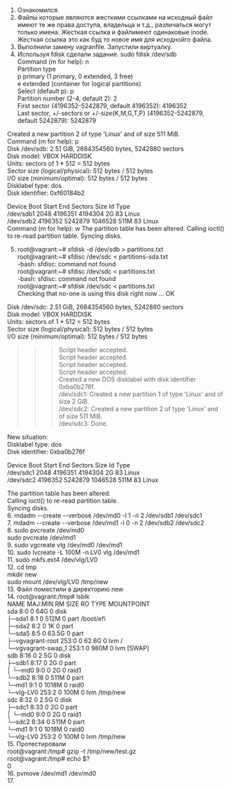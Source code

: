 1. Ознакомился.  
2. Файлы которые являются жесткими ссылками на исходный файл имеют те же права доступа, владельца и т.д., различаться могут только имена. Жесткая ссылка и файлимеют одинаковые inode. Жесткая ссылка это как буд то новое имя для исходнойго файла.  
3. Выполнили замену vagranfile. Запустили виртуалку.  
4. Используя fdisk сделали задание. sudo fdisk /dev/sdb  
Command (m for help): n  
Partition type  
p   primary (1 primary, 0 extended, 3 free)  
e   extended (container for logical partitions)  
Select (default p): p  
Partition number (2-4, default 2): 2  
First sector (4196352-5242879, default 4196352): 4196352  
Last sector, +/-sectors or +/-size{K,M,G,T,P} (4196352-5242879, default 5242879): 5242879  

Created a new partition 2 of type 'Linux' and of size 511 MiB.  
Command (m for help): p  
Disk /dev/sdb: 2.51 GiB, 2684354560 bytes, 5242880 sectors  
Disk model: VBOX HARDDISK  
Units: sectors of 1 * 512 = 512 bytes  
Sector size (logical/physical): 512 bytes / 512 bytes  
I/O size (minimum/optimal): 512 bytes / 512 bytes  
Disklabel type: dos  
Disk identifier: 0xf60184b2  

Device     Boot   Start     End Sectors  Size Id Type  
/dev/sdb1          2048 4196351 4194304    2G 83 Linux  
/dev/sdb2       4196352 5242879 1046528  511M 83 Linux  
 Command (m for help): w
The partition table has been altered.
Calling ioctl() to re-read partition table.
Syncing disks.  
  
5. root@vagrant:~# sfdisk -d /dev/sdb > partitions.txt  
root@vagrant:~# sfdisc /dev/sdc < partitions-sda.txt  
-bash: sfdisc: command not found  
root@vagrant:~# sfdisc /dev/sdc < partitions.txt  
-bash: sfdisc: command not found  
root@vagrant:~# sfdisk /dev/sdc < partitions.txt  
Checking that no-one is using this disk right now ... OK  

Disk /dev/sdc: 2.51 GiB, 2684354560 bytes, 5242880 sectors  
Disk model: VBOX HARDDISK  
Units: sectors of 1 * 512 = 512 bytes  
Sector size (logical/physical): 512 bytes / 512 bytes  
I/O size (minimum/optimal): 512 bytes / 512 bytes  

>>> Script header accepted.  
>>> Script header accepted.  
>>> Script header accepted.  
>>> Script header accepted.  
>>> Created a new DOS disklabel with disk identifier 0xba0b276f.  
/dev/sdc1: Created a new partition 1 of type 'Linux' and of size 2 GiB.  
/dev/sdc2: Created a new partition 2 of type 'Linux' and of size 511 MiB.  
/dev/sdc3: Done.  

New situation:  
Disklabel type: dos  
Disk identifier: 0xba0b276f  

Device     Boot   Start     End Sectors  Size Id Type  
/dev/sdc1          2048 4196351 4194304    2G 83 Linux  
/dev/sdc2       4196352 5242879 1046528  511M 83 Linux  

The partition table has been altered.  
Calling ioctl() to re-read partition table.  
Syncing disks.  
6.  mdadm --create --verbose /dev/md0 -l 1 -n 2 /dev/sdb1 /dev/sdc1  
7.  mdadm --create --verbose /dev/md1 -l 0 -n 2 /dev/sdb2 /dev/sdc2  
8.  sudo pvcreate /dev/md0  
sudo pvcreate /dev/md1  
9. sudo vgcreate vlg /dev/md0 /dev/md1  
10. sudo lvcreate -L 100M -n LV0 vlg /dev/md1  
11. sudo mkfs.ext4 /dev/vlg/LV0  
12. cd tmp  
mkdir new  
sudo mount /dev/vlg/LV0 /tmp/new  
13. Файл поместили в директорию new  
14. root@vagrant:/tmp# lsblk  
NAME                 MAJ:MIN RM  SIZE RO TYPE  MOUNTPOINT  
sda                    8:0    0   64G  0 disk  
├─sda1                 8:1    0  512M  0 part  /boot/efi  
├─sda2                 8:2    0    1K  0 part  
└─sda5                 8:5    0 63.5G  0 part  
  ├─vgvagrant-root   253:0    0 62.6G  0 lvm   /  
  └─vgvagrant-swap_1 253:1    0  980M  0 lvm   [SWAP]  
sdb                    8:16   0  2.5G  0 disk  
├─sdb1                 8:17   0    2G  0 part  
│ └─md0                9:0    0    2G  0 raid1  
└─sdb2                 8:18   0  511M  0 part  
  └─md1                9:1    0 1018M  0 raid0  
    └─vlg-LV0        253:2    0  100M  0 lvm   /tmp/new  
sdc                    8:32   0  2.5G  0 disk  
├─sdc1                 8:33   0    2G  0 part  
│ └─md0                9:0    0    2G  0 raid1  
└─sdc2                 8:34   0  511M  0 part  
  └─md1                9:1    0 1018M  0 raid0  
    └─vlg-LV0        253:2    0  100M  0 lvm   /tmp/new  
15. Протестировали  
root@vagrant:/tmp# gzip -t /tmp/new/test.gz  
root@vagrant:/tmp# echo $?  
0  
16. pvmove /dev/md1 /dev/md0  
17. 


